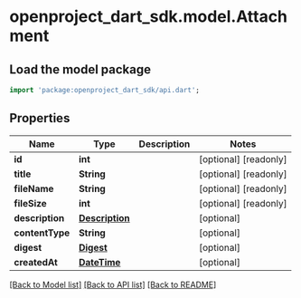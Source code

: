# openproject_dart_sdk.model.Attachment

## Load the model package
```dart
import 'package:openproject_dart_sdk/api.dart';
```

## Properties
Name | Type | Description | Notes
------------ | ------------- | ------------- | -------------
**id** | **int** |  | [optional] [readonly] 
**title** | **String** |  | [optional] [readonly] 
**fileName** | **String** |  | [optional] [readonly] 
**fileSize** | **int** |  | [optional] [readonly] 
**description** | [**Description**](Description.md) |  | [optional] 
**contentType** | **String** |  | [optional] 
**digest** | [**Digest**](Digest.md) |  | [optional] 
**createdAt** | [**DateTime**](DateTime.md) |  | [optional] 

[[Back to Model list]](../README.md#documentation-for-models) [[Back to API list]](../README.md#documentation-for-api-endpoints) [[Back to README]](../README.md)


